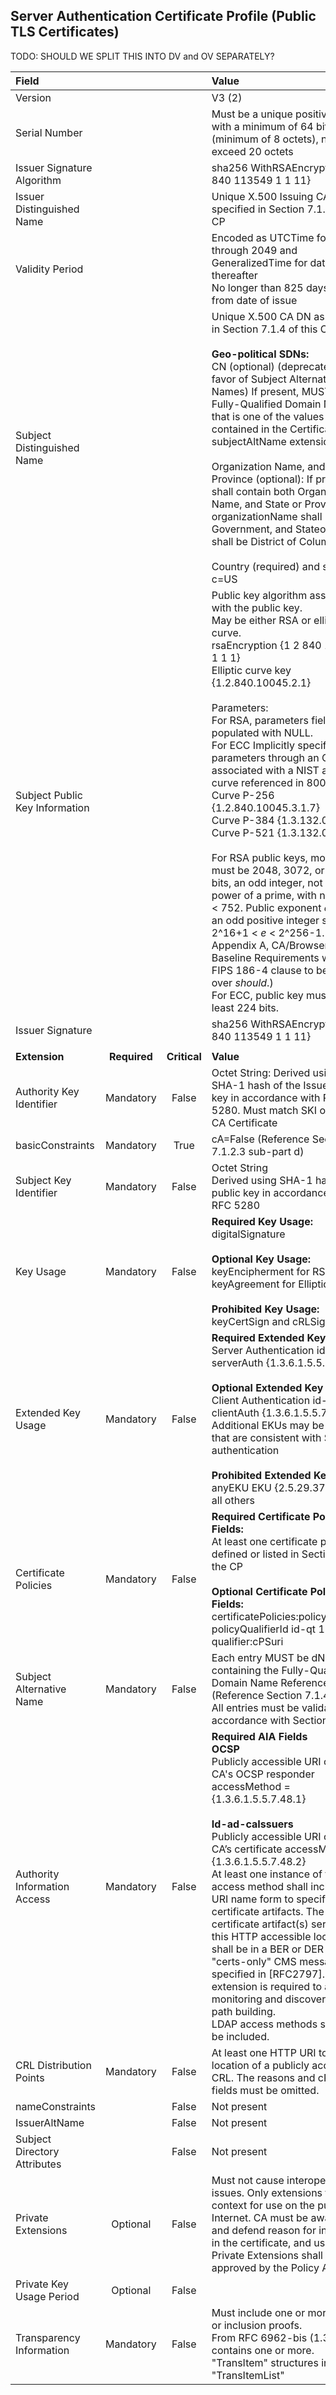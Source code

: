 ## Server Authentication Certificate Profile (Public TLS Certificates)

TODO:  SHOULD WE SPLIT THIS INTO DV and OV SEPARATELY?


| **Field** |       |       | **Value**                             |
| :-------- | :---: | :---: | :-------------------------------     |
| Version   |       |       | V3 (2)                                 |
| Serial Number   |       |       | Must be a unique positive integer with a minimum of 64 bits (minimum of 8 octets), not to exceed 20 octets  |
| Issuer Signature Algorithm   |       |       |  sha256 WithRSAEncryption {1 2 840 113549 1 1 11}  |
| Issuer Distinguished Name   |       |       |  Unique X.500 Issuing CA DN as specified in Section 7.1.4 of this CP |
| Validity Period   |       |       |  Encoded as UTCTime for dates through 2049 and GeneralizedTime for dates thereafter <br> No longer than 825 days from from date of issue |
| Subject Distinguished Name   |       |       | Unique X.500 CA DN as specified in Section 7.1.4 of this CP <br><br> **Geo-political SDNs:**<br> CN (optional) (deprecated in favor of Subject Alternative Names) If present, MUST contain Fully-Qualified Domain Name that is one of the values contained in the Certificate's subjectAltName extension <br><br> Organization Name, and State or Province (optional): If present, shall contain both Organization Name, and State or Province.  organizationName shall be U.S. Government, and StateorProvince shall be District of Columbia. <br><br>Country (required) and shall be c=US <br>|
| Subject Public Key Information   |       |       |   Public key algorithm associated with the public key.<br>May be either RSA or elliptic curve.<br>rsaEncryption {1 2 840 113549 1 1 1}<br> Elliptic curve key    {1.2.840.10045.2.1}<br><br>Parameters:<br>For RSA, parameters field is populated with NULL.<br>For ECC Implicitly specify parameters through an OID associated with a NIST approved curve referenced in 800-78-1:<br>Curve P-256  {1.2.840.10045.3.1.7} <br>Curve P-384 {1.3.132.0.34} <br>Curve P-521 {1.3.132.0.35}<br><br>For RSA public keys, modulus must be 2048, 3072, or 4096 bits, an odd integer, not the power of a prime, with no factors < 752.  Public exponent _e_ shall be an odd positive integer such that 2^16+1 < _e_ < 2^256-1.  (Source:  Appendix A, CA/Browser Forum, Baseline Requirements with NIST FIPS 186-4 clause to be _shall_ over _should_.) <br> For ECC, public key must be at least 224 bits.  |
| Issuer Signature   |       |       |   sha256 WithRSAEncryption {1 2 840 113549 1 1 11}    |
|               |                 |              |                                       |
| **Extension** |  **Required**   | **Critical** | **Value**                             |
| Authority Key Identifier  | Mandatory | False |  Octet String: Derived using the SHA-1 hash of the Issuer’s public key in accordance with RFC 5280.  Must match SKI of issuing CA Certificate|
| basicConstraints   | Mandatory | True | cA=False (Reference Section 7.1.2.3 sub-part d)|
| Subject Key Identifier   | Mandatory | False |  Octet String <br> Derived using SHA-1 hash of the public key in accordance with RFC 5280 |
| Key Usage   | Mandatory | False | **Required Key Usage:** <br> digitalSignature <br><br> **Optional Key Usage:** <br> keyEncipherment for RSA Keys <br> keyAgreement for Elliptic Curve <br><br>**Prohibited Key Usage:** <br> keyCertSign and cRLSign |
| Extended Key Usage   | Mandatory | False | **Required Extended Key Usage:** <br> Server Authentication id-kp-serverAuth {1.3.6.1.5.5.7.3.1} <br><br> **Optional Extended Key Usage:** <br> Client Authentication id-kp-clientAuth {1.3.6.1.5.5.7.3.2} <br> Additional EKUs may be included that are consistent with Server authentication <br><br>**Prohibited Extended Key Usage:** <br> anyEKU EKU {2.5.29.37.0} <br> all others |
| Certificate Policies   |  Mandatory  | False | **Required Certificate Policy Fields:** <br>At least one certificate policy OID defined or listed in Section 1.2 of the CP <br><br>**Optional Certificate Policy Fields:** <br> certificatePolicies:policyQualifiers <br> policyQualifierId   id-qt 1 <br> qualifier:cPSuri |
| Subject Alternative Name   | Mandatory | False  | Each entry MUST be dNSName containing the Fully-Qualified Domain Name Reference. <br> (Reference Section 7.1.4.2.1) <br> All entries must be validated in accordance with Section 3.2.2.4. |
| Authority Information Access   | Mandatory | False | **Required AIA Fields** <br> **OCSP** <br> Publicly accessible URI of Issuing CA's OCSP responder accessMethod = {1.3.6.1.5.5.7.48.1} <br><br> **Id-ad-caIssuers** <br> Publicly accessible URI of Issuing CA’s certificate accessMethod = {1.3.6.1.5.5.7.48.2} <br> At least one instance of this access method shall include the URI name form to specify the certificate artifacts. The certificate artifact(s) served by this HTTP accessible location shall be in a BER or DER encoded "certs-only" CMS message as specified in [RFC2797]. This extension is required to assist in monitoring and discovery and path building. <br>LDAP access methods shall not be included.|
| CRL Distribution Points   | Mandatory | False | At least one HTTP URI to the location of a publicly accessible CRL. The reasons and cRLIssuer fields must be omitted. |
| nameConstraints           |  | False | Not present |
| IssuerAltName             |  | False | Not present |
| Subject Directory Attributes |  | False | Not present |
| Private Extensions        | Optional | False | Must not cause interoperability issues. Only extensions that have context for use on the public Internet. CA must be aware of and defend reason for including in the certificate, and use of Private Extensions shall be approved by the Policy Authority |
| Private Key Usage Period  | Optional | False |  |
| Transparency Information  | Mandatory | False | Must include one or more SCTs or inclusion proofs. <br> From RFC 6962-bis (1.3.101.75) contains one or more. <br> "TransItem" structures in a "TransItemList" |
